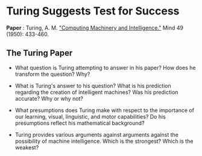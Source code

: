 # 	Turing Suggests Test for Success

**Paper** : Turing, A. M. ["Computing Machinery and Intelligence."](http://phil415.pbworks.com/f/TuringComputing.pdf) Mind 49 (1950): 433-460.

## The Turing Paper

- What question is Turing attempting to answer in his paper? How does he
transform the question? Why?
  
- What is Turing's answer to his question? What is his prediction regarding the
creation of intelligent machines? Was his prediction accurate? Why or why not?
- What presumptions does Turing make with respect to the importance of our
learning, visual, linguistic, and motor capabilities? Do his presumptions reflect his
mathematical background?
- Turing provides various arguments against arguments against the possibility of
machine intelligence. Which is the strongest? Which is the weakest?
